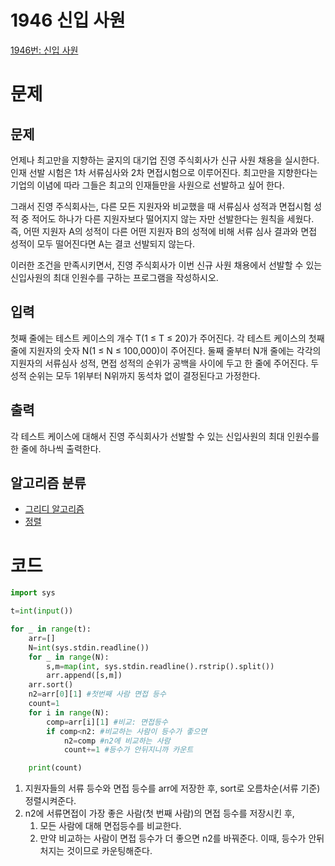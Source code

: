 # 1946 신입 사원

[1946번: 신입 사원](https://www.acmicpc.net/problem/1946)

# 문제

## 문제

언제나 최고만을 지향하는 굴지의 대기업 진영 주식회사가 신규 사원 채용을 실시한다. 인재 선발 시험은 1차 서류심사와 2차 면접시험으로 이루어진다. 최고만을 지향한다는 기업의 이념에 따라 그들은 최고의 인재들만을 사원으로 선발하고 싶어 한다.

그래서 진영 주식회사는, 다른 모든 지원자와 비교했을 때 서류심사 성적과 면접시험 성적 중 적어도 하나가 다른 지원자보다 떨어지지 않는 자만 선발한다는 원칙을 세웠다. 즉, 어떤 지원자 A의 성적이 다른 어떤 지원자 B의 성적에 비해 서류 심사 결과와 면접 성적이 모두 떨어진다면 A는 결코 선발되지 않는다.

이러한 조건을 만족시키면서, 진영 주식회사가 이번 신규 사원 채용에서 선발할 수 있는 신입사원의 최대 인원수를 구하는 프로그램을 작성하시오.

## 입력

첫째 줄에는 테스트 케이스의 개수 T(1 ≤ T ≤ 20)가 주어진다. 각 테스트 케이스의 첫째 줄에 지원자의 숫자 N(1 ≤ N ≤ 100,000)이 주어진다. 둘째 줄부터 N개 줄에는 각각의 지원자의 서류심사 성적, 면접 성적의 순위가 공백을 사이에 두고 한 줄에 주어진다. 두 성적 순위는 모두 1위부터 N위까지 동석차 없이 결정된다고 가정한다.

## 출력

각 테스트 케이스에 대해서 진영 주식회사가 선발할 수 있는 신입사원의 최대 인원수를 한 줄에 하나씩 출력한다.

## 알고리즘 분류

- [그리디 알고리즘](https://www.acmicpc.net/problem/tag/33)
- [정렬](https://www.acmicpc.net/problem/tag/97)

# 코드

```python
import sys

t=int(input())

for _ in range(t):
    arr=[]
    N=int(sys.stdin.readline())
    for _ in range(N):
        s,m=map(int, sys.stdin.readline().rstrip().split())
        arr.append([s,m])
    arr.sort()
    n2=arr[0][1] #첫번째 사람 면접 등수
    count=1
    for i in range(N):
        comp=arr[i][1] #비교: 면접등수
        if comp<n2: #비교하는 사람이 등수가 좋으면
            n2=comp #n2에 비교하는 사람
            count+=1 #등수가 안뒤지니까 카운트

    print(count)
```

1. 지원자들의 서류 등수와 면접 등수를 arr에 저장한 후, sort로 오름차순(서류 기준) 정렬시켜준다.
2. n2에 서류면접이 가장 좋은 사람(첫 번째 사람)의 면접 등수를 저장시킨 후,
    1. 모든 사람에 대해 면접등수를 비교한다.
    2. 만약 비교하는 사람이 면접 등수가 더 좋으면 n2를 바꿔준다. 이때, 등수가 안뒤처지는 것이므로 카운팅해준다.